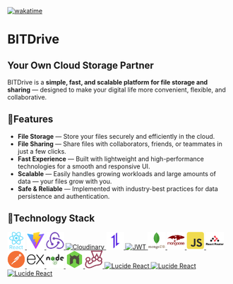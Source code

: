 [![wakatime](https://wakatime.com/badge/user/bc5d206c-0c30-4b76-925b-969fe55c64a1/project/0a94c419-e07a-4ffd-9615-e2de66ef67e8.svg)](https://wakatime.com/badge/user/bc5d206c-0c30-4b76-925b-969fe55c64a1/project/0a94c419-e07a-4ffd-9615-e2de66ef67e8)

# BITDrive

## Your Own Cloud Storage Partner

BITDrive is a **simple, fast, and scalable platform for file storage and sharing** — designed to make your digital life more convenient, flexible, and collaborative.

## 🔹Features

- **File Storage** — Store your files securely and efficiently in the cloud.
- **File Sharing** — Share files with collaborators, friends, or teammates in just a few clicks.
- **Fast Experience** — Built with lightweight and high-performance technologies for a smooth and responsive UI.
- **Scalable** — Easily handles growing workloads and large amounts of data — your files grow with you.
- **Safe & Reliable** — Implemented with industry-best practices for data persistence and authentication.

## 🔹Technology Stack

<p align="left">
  <a href="https://reactjs.org/" target="_blank" rel="noreferrer">
    <img src="https://raw.githubusercontent.com/devicons/devicon/master/icons/react/react-original-wordmark.svg" alt="ReactJS" width="40" height="40" />
  </a>
  <a href="https://vitejs.dev/" target="_blank" rel="noreferrer">
    <img src="https://raw.githubusercontent.com/devicons/devicon/ca28c779441053191ff11710fe24a9e6c23690d6/icons/vitejs/vitejs-original.svg" alt="Vite" width="40" height="40" />
  </a>
  <a href="https://redux.js.org/" target="_blank" rel="noreferrer">
    <img src="https://raw.githubusercontent.com/devicons/devicon/master/icons/redux/redux-original.svg" alt="Redux" width="40" height="40" />
  </a>
  <a href="https://cloudinary.com/" target="_blank" rel="noreferrer">
    <img src="https://appexchange.salesforce.com/image_host/2b53bb52-3256-4cdb-860b-cbe896427aeb.png" alt="Cloudinary" width="40" height="40" />
  </a>
  <a href="https://axios-http.com/" target="_blank" rel="noreferrer">
    <img src="https://raw.githubusercontent.com/devicons/devicon/6910f0503efdd315c8f9b858234310c06e04d9c0/icons/axios/axios-plain.svg" alt="Axios" width="40" height="40" />
  </a>
  <a href="https://jwt.io/" target="_blank" rel="noreferrer">
    <img src="https://jwt.io/img/pic_logo.svg" alt="JWT" width="40" height="40" />
  </a>
  <a href="https://www.mongodb.com/" target="_blank" rel="noreferrer">
    <img src="https://raw.githubusercontent.com/devicons/devicon/master/icons/mongodb/mongodb-original-wordmark.svg" alt="MongoDB" width="40" height="40" />
  </a>
  <a href="https://mongoosejs.com/" target="_blank" rel="noreferrer">
    <img src="https://raw.githubusercontent.com/devicons/devicon/master/icons/mongoose/mongoose-original-wordmark.svg" alt="Mongoose" width="40" height="40" />
  </a>
  <a href="https://www.javascript.com/" target="_blank" rel="noreferrer">
    <img src="data:image/svg+xml,%3csvg%20width='51'%20height='50'%20viewBox='0%200%2051%2050'%20fill='none'%20xmlns='http://www.w3.org/2000/svg'%3e%3cg%20clip-path='url(%23clip0_1479_21409)'%3e%3cpath%20d='M43%200H8C3.85786%200%200.5%203.35786%200.5%207.5V42.5C0.5%2046.6421%203.85786%2050%208%2050H43C47.1421%2050%2050.5%2046.6421%2050.5%2042.5V7.5C50.5%203.35786%2047.1421%200%2043%200Z'%20fill='%23F0DB4F'/%3e%3cpath%20d='M32.1406%2036.1328C33.1172%2037.793%2034.4844%2038.9648%2036.7305%2038.9648C38.6836%2038.9648%2039.9531%2037.9883%2039.9531%2036.6211C39.9531%2035.0586%2038.6836%2034.4727%2036.5352%2033.4961L35.3633%2033.0078C31.9453%2031.543%2029.6992%2029.7852%2029.6992%2025.9766C29.6992%2022.4609%2032.3359%2019.7266%2036.5352%2019.7266C39.5625%2019.7266%2041.7109%2020.8008%2043.1758%2023.5352L39.5625%2025.8789C38.7812%2024.4141%2037.9023%2023.8281%2036.5352%2023.8281C35.168%2023.8281%2034.2891%2024.707%2034.2891%2025.8789C34.2891%2027.2461%2035.168%2027.832%2037.2188%2028.7109L38.3906%2029.1992C42.3945%2030.957%2044.6406%2032.6172%2044.6406%2036.6211C44.6406%2040.8203%2041.3203%2043.1641%2036.8281%2043.1641C32.4336%2043.1641%2029.6016%2041.1133%2028.2344%2038.3789L32.1406%2036.1328ZM15.5391%2036.5234C16.3203%2037.793%2016.9062%2038.9648%2018.5664%2038.9648C20.1289%2038.9648%2021.1055%2038.3789%2021.1055%2036.0352V19.8242H25.793V35.8398C25.793%2040.7227%2022.9609%2042.8711%2018.7617%2042.8711C14.9531%2042.8711%2012.8047%2040.918%2011.7305%2038.5742L15.5391%2036.5234Z'%20fill='%23323330'/%3e%3c/g%3e%3cdefs%3e%3cclipPath%20id='clip0_1479_21409'%3e%3crect%20width='50'%20height='50'%20fill='white'%20transform='translate(0.5)'/%3e%3c/clipPath%3e%3c/defs%3e%3c/svg%3e" alt="JavaScript" width="40" height="40" />
  </a>
  <a href="https://reactrouter.com/" target="_blank" rel="noreferrer">
    <img src="https://raw.githubusercontent.com/devicons/devicon/6910f0503efdd315c8f9b858234310c06e04d9c0/icons/reactrouter/reactrouter-original-wordmark.svg" alt="React-Router-Dom" width="40" height="40" />
  </a>
  <a href="https://postman.com/" target="_blank" rel="noreferrer">
    <img src="https://raw.githubusercontent.com/devicons/devicon/ca28c779441053191ff11710fe24a9e6c23690d6/icons/postman/postman-original.svg" alt="Postman" width="40" height="40" />
  </a>
  <a href="https://expressjs.com/" target="_blank" rel="noreferrer">
    <img src="https://raw.githubusercontent.com/devicons/devicon/ca28c779441053191ff11710fe24a9e6c23690d6/icons/express/express-original.svg" alt="Express" width="40" height="40" />
  </a>
  <a href="https://nodejs.org/en/" target="_blank" rel="noreferrer">
    <img src="https://raw.githubusercontent.com/devicons/devicon/ca28c779441053191ff11710fe24a9e6c23690d6/icons/nodejs/nodejs-original-wordmark.svg" alt="NODEJS" width="40" height="40" />
  </a>
  <a href="https://nodemon.io/" target="_blank" rel="noreferrer">
    <img src="https://raw.githubusercontent.com/devicons/devicon/ca28c779441053191ff11710fe24a9e6c23690d6/icons/nodemon/nodemon-original.svg" alt="Nodemon" width="40" height="40" />
  </a>
  <a href="https://jestjs.io/" target="_blank" rel="noreferrer">
    <img src="https://raw.githubusercontent.com/devicons/devicon/ca28c779441053191ff11710fe24a9e6c23690d6/icons/jest/jest-plain.svg" alt="JEst" width="40" height="40" />
  </a>
  <a href="https://lucide.dev/" target="_blank" rel="noreferrer">
    <img src="https://lucide.dev/logo.dark.svg" alt="Lucide React" width="40" height="40" />
  </a>
  <a href="https://ui.shadcn.com/" target="_blank" rel="noreferrer">
    <img src="https://mediaresource.sfo2.digitaloceanspaces.com/wp-content/uploads/2024/04/20161105/shadcn-ui-logo-EF735EC0E5-seeklogo.com.png" alt="Lucide React" width="40" height="40" />
  </a>
  <a href="https://tailwindcss.com/" target="_blank" rel="noreferrer">
    <img src="https://tailwindcss.com/_next/static/media/tailwindcss-mark.d52e9897.svg" alt="Lucide React" width="40" height="40" />
  </a>
</p>
